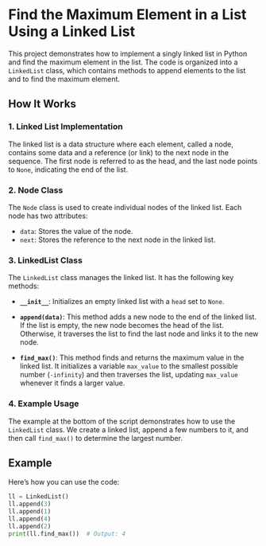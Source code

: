 # Find the Maximum Element in a List Using a Linked List

This project demonstrates how to implement a singly linked list in Python and find the maximum element in the list. The code is organized into a `LinkedList` class, which contains methods to append elements to the list and to find the maximum element.

## How It Works

### 1. Linked List Implementation

The linked list is a data structure where each element, called a node, contains some data and a reference (or link) to the next node in the sequence. The first node is referred to as the head, and the last node points to `None`, indicating the end of the list.

### 2. Node Class

The `Node` class is used to create individual nodes of the linked list. Each node has two attributes:

- `data`: Stores the value of the node.
- `next`: Stores the reference to the next node in the linked list.

### 3. LinkedList Class

The `LinkedList` class manages the linked list. It has the following key methods:

- **`__init__`**: Initializes an empty linked list with a `head` set to `None`.

- **`append(data)`**: This method adds a new node to the end of the linked list. If the list is empty, the new node becomes the head of the list. Otherwise, it traverses the list to find the last node and links it to the new node.

- **`find_max()`**: This method finds and returns the maximum value in the linked list. It initializes a variable `max_value` to the smallest possible number (`-infinity`) and then traverses the list, updating `max_value` whenever it finds a larger value.

### 4. Example Usage

The example at the bottom of the script demonstrates how to use the `LinkedList` class. We create a linked list, append a few numbers to it, and then call `find_max()` to determine the largest number.

## Example

Here’s how you can use the code:

```python
ll = LinkedList()
ll.append(3)
ll.append(1)
ll.append(4)
ll.append(2)
print(ll.find_max())  # Output: 4
```
